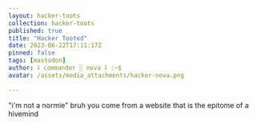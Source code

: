 ```yaml
---
layout: hacker-toots
collection: hacker-toots
published: true
title: "Hacker Tooted"
date: 2023-06-22T17:11:17Z
pinned: false
tags: [mastodon]
author: ⸸ commander ░ nova ⸸ :~$
avatar: /assets/media_attachments/hacker-nova.png

---
```


<p>&quot;i&#39;m not a normie&quot; bruh you come from a website that is the epitome of a hivemind</p>


